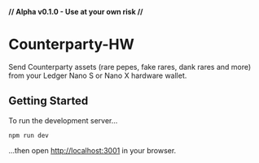 **// Alpha v0.1.0 - Use at your own risk //**

# Counterparty-HW

Send Counterparty assets (rare pepes, fake rares, dank rares and more) from your Ledger Nano S or Nano X hardware wallet.

## Getting Started

To run the development server...

```
npm run dev
```

...then open [http://localhost:3001](http://localhost:3001) in your browser.